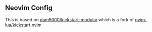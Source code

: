 ## Neovim Config

This is based on [dam9000/kickstart-modular](https://github.com/dam9000/kickstart-modular.nvim) which is a fork of [nvim-lua/kickstart.nvim](https://github.com/nvim-lua/kickstart.nvim)
